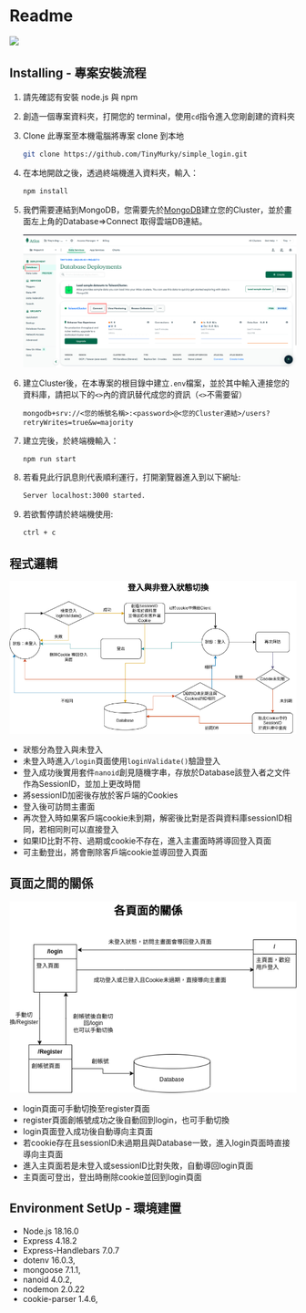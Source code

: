 # Readme
![](./README/demo.gif)

## Installing - 專案安裝流程

1. 請先確認有安裝 node.js 與 npm
2. 創造一個專案資料夾，打開您的 terminal，使用`cd`指令進入您剛創建的資料夾
3. Clone 此專案至本機電腦將專案 clone 到本地
    ```bash
    git clone https://github.com/TinyMurky/simple_login.git
    ```
4. 在本地開啟之後，透過終端機進入資料夾，輸入：
    ```bash
    npm install
    ```
5. 我們需要連結到MongoDB，您需要先於[MongoDB](https://www.mongodb.com/)建立您的Cluster，並於畫面左上角的Database=>Connect 取得雲端DB連結。

    ![](./README/MongoDB_cloud_demo.png)
6. 建立Cluster後，在本專案的根目錄中建立`.env`檔案，並於其中輸入連接您的資料庫，請把以下的`<>`內的資訊替代成您的資訊（`<>`不需要留）
    ```
    mongodb+srv://<您的帳號名稱>:<password>@<您的Cluster連結>/users?retryWrites=true&w=majority
    ```

7. 建立完後，於終端機輸入：
    ```bash
    npm run start
    ```
8. 若看見此行訊息則代表順利運行，打開瀏覽器進入到以下網址:
    ```bash
    Server localhost:3000 started.
    ```
9. 若欲暫停請於終端機使用:
    ```bash
    ctrl + c
    ```

## 程式邏輯
![](./README/simple_login_float.png)
- 狀態分為登入與未登入
- 未登入時進入`/login`頁面使用`loginValidate()`驗證登入
- 登入成功後實用套件`nanoid`創見隨機字串，存放於Database該登入者之文件作為SessionID，並加上更改時間
- 將sessionID加密後存放於客戶端的Cookies
- 登入後可訪問主畫面
- 再次登入時如果客戶端cookie未到期，解密後比對是否與資料庫sessionID相同，若相同則可以直接登入
- 如果ID比對不符、過期或cookie不存在，進入主畫面時將導回登入頁面
- 可主動登出，將會刪除客戶端cookie並導回登入頁面
## 頁面之間的關係
![](./README/simple_login_page.png)
- login頁面可手動切換至register頁面
- register頁面創帳號成功之後自動回到login，也可手動切換
- login頁面登入成功後自動導向主頁面
- 若cookie存在且sessionID未過期且與Database一致，進入login頁面時直接導向主頁面
- 進入主頁面若是未登入或sessionID比對失敗，自動導回login頁面
- 主頁面可登出，登出時刪除cookie並回到login頁面
## Environment SetUp - 環境建置
- Node.js 18.16.0
- Express 4.18.2
- Express-Handlebars 7.0.7
- dotenv 16.0.3,
- mongoose 7.1.1,
- nanoid 4.0.2,
- nodemon 2.0.22
- cookie-parser 1.4.6,

